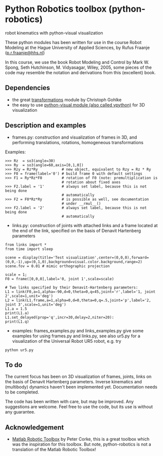 # Python Robotics toolbox (python-robotics)

robot kinematics with python-visual visualization

These python modules has been written for use in the course Robot Modeling
at the Hague University of Applied Sciences, by Rufus Fraanje
(p.r.fraanje@hhs.nl)

In this course, we use the book Robot Modeling and Control by Mark W. Spong, Seth Hutchinson, M. Vidyasagar, Wiley, 2005, some pieces of the code may resemble the notation and derivations from this (excellent) book.

## Dependencies
* the great [transformations](http://www.lfd.uci.edu/~gohlke/code/transformations.py.html) module by Christoph Gohlke
* the easy to use [python-visual module (also called vpython)](http://www.vpython.org/) for 3D visualization

## Description and examples
* frames.py: construction and visualization of frames in 3D, and performing
              translations, rotations, homogeneous transformations

Examples:
```
>>> Rz  = so3(angle=30)   
>>> Ry  = so3(angle=60,axis=[0,1,0])
>>> Rzy = Rz*Ry           # new object, equivalent to Rzy = Rz * Ry
>>> F0 = frame(label='0') # build frame 0 with default settings
>>> F1 = Ry*Rz*F0         # rotation of F0 (note: premultiplication is
                          # rotation about fixed axes
>>> F2.label = '1'        # always set label, because this is not being done
                          # automatically 
>>> F2 = F0*Rz*Ry         # is possible as well, see documentation
                          # under __rmul__()
>>> F2.label = '2'        # always set label, because this is not being done
                          # automatically 
```
* links.py:  construction of joints with attached links and a frame located at
             the end of the link, specified on the basis of Denavit Hartenberg
             parameters
```
from links import * 
from time import sleep

scene = display(title='Test visualization',center=(0,0,0),forward=(0,0,-1),up=(0,1,0),background=visual.color.background,range=2)
scene.fov = 0.01 # mimic orthographic projection

scale = 1;
F0 = frame([0,0,0],label='0, joint 1',scale=scale)

# Two links specified by their Denavit-Hartenberg parameters: 
L1 = link(F0,a=1,alpha=-90,d=0,theta=0,q=45,joint='r',label='1, joint 2',scale=1,unit='deg') 
L2 = link(L1.frame,a=1,alpha=0,d=0,theta=0,q=.5,joint='p',label='2, joint 3',scale=1,unit='deg') 
L1.a = 1.5
print(L1.a)
L1.set_delayed(prop='q',incr=30,delay=2,niter=20):
print(L1.q)
```
* examples:  frames_examples.py and links_examples.py give some examples for
              using frames.py and links.py, see also ur5.py for a visualization
              of the Universal Robot UR5 robot, e.g. try
```
python ur5.py
```
 
## To do
The current focus has been on 3D visualization of frames, joints, links on the
basis of Denavit Hartenberg parameters. Inverse kinematics and (multibody) dynamics haven't been implemented yet. Documentation needs to be completed.

The code has been written with care, but may be improved. Any suggestions are
welcome. Feel free to use the code, but its use is without any guarantee.

## Acknowledgement
* [Matlab Robotic Toolbox](http://petercorke.com/Robotics_Toolbox.html) by
  Peter Corke, this is a great toolbox which was the inspiration for this
  toolbox. But note, python-robotics is not a translation of the Matlab Robotic
  Toolbox!

